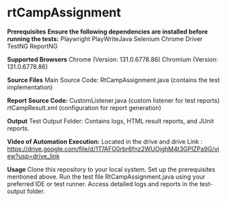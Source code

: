 # rtCampAssignment
**Prerequisites**
**Ensure the following dependencies are installed before running the tests:**
Playwright
PlayWriteJava
Selenium Chrome Driver
TestNG
ReportNG

**Supported Browsers**
Chrome (Version: 131.0.6778.86)
Chromium (Version: 131.0.6778.86)

**Source Files**
Main Source Code:
RtCampAssignment.java (contains the test implementation)

**Report Source Code:**
CustomListener.java (custom listener for test reports)
rtCampResult.xml (configuration for report generation)

**Output**
Test Output Folder:
Contains logs, HTML result reports, and JUnit reports.

**Video of Automation Execution:**
Located in the drive and drive Link : https://drive.google.com/file/d/1T7AFG0rbr6fnz2WUOjghM4t3GPIZPa9G/view?usp=drive_link

**Usage**
Clone this repository to your local system.
Set up the prerequisites mentioned above.
Run the test file RtCampAssignment.java using your preferred IDE or test runner.
Access detailed logs and reports in the test-output folder.
